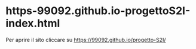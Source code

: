 # https-99092.github.io-progettoS2I-index.html
Per aprire il sito cliccare su https://99092.github.io/progetto-S2I/
